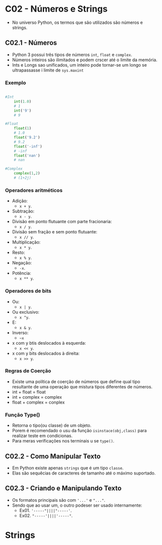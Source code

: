 
# C02 - Números e Strings

- No universo Python, os termos que são utilizados são números e strings.

## C02.1 - Números

- Python 3 possui três tipos de números `int`, `float` e `complex`.
- Números inteiros são ilimitados e podem crscer até o limite da memória.
- Ints e Longs sao unificados, um inteiro pode tornar-se um longo se ultrapassasse i limite de `sys.maxint`
    
### Exemplo
```python

#Int
    int(1.0)
    # 1
    int('9')
    # 9

#Float
    float(1)
    # 1.0
    float('9.2')
    # 9.2
    float('-inf')
    # -inf
    float('nan')
    # nan

#Complex
    complex(1,2)
    # (1+2j)

```

### Operadores aritméticos

- Adição: 
    + `x + y`.
- Subtração: 
    + `x - y`.
- Divisão em ponto flutuante com parte fracionaria:
    + `x / y`.
- Divisão sem fração e sem ponto flutuante:
    + `x // y`.
- Multiplicação:
    + `x * y`.
- Resto:
    + `x % y`.
- Negação:
    + `-x`.
- Potência:
    + `x ** y`.

### Operadores de bits

- Ou:
    - `x | y`.
- Ou exclusivo:
    - `x ^y`.
- E:
    - `x & y`.
- Inverso:
    - `~x`
- x com y btis deslocados à esquerda:
    - `x << y`.
- x com y bits deslocados à direita:
    - `x >> y`.

### Regras de Coerção    

- Existe uma política de coerção de números que define qual tipo resultante de uma operação que mistura tipos diferentes de números.
- int + float = float
- int + complex = complex
- float + complex = conplex

### Função Type()

- Retorna o tipo(ou classe) de um objeto.
- Porem é recomendado o usu da função `isinstace(obj,class)` para realizar teste em condicionas.
- Para meras verificações nos terminais u se `type()`.

## C02.2 - Como Manipular Texto

- Em Python existe apenas `strings` que é um tipo `classe`.
- Elas são sequêcias de caracteres de tamanho até o máximo suportado.

## C02.3 - Criando e Manipulando Texto

- Os formatos principais são com `'...'` e `"..."`.
- Sendo que ao usar um, o outro podeser ser usado internamente:
    - Ex01. `'-----"||||"-----'`.
    - Ex02. `"-----'||||'-----"`.

# Strings



